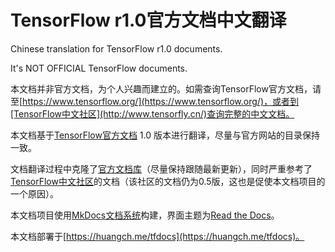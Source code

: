 # TensorFlow r1.0官方文档中文翻译
Chinese translation for TensorFlow r1.0 documents.

It's NOT OFFICIAL TensorFlow documents.

本文档并非官方文档，为个人兴趣而建立的。如需查询TensorFlow官方文档，请至[https://www.tensorflow.org/](https://www.tensorflow.org/)，或者到[TensorFlow中文社区](http://www.tensorfly.cn/)查询完整的中文文档。


本文档基于[TensorFlow官方文档](https://www.tensorflow.org/) 1.0 版本进行翻译，尽量与官方网站的目录保持一致。


文档翻译过程中克隆了[官方文档库](https://github.com/tensorflow/tensorflow/tree/master/tensorflow/g3doc)（尽量保持跟随最新更新），同时严重参考了[TensorFlow中文社区](http://www.tensorfly.cn/)的文档（该社区的文档仍为0.5版，这也是促使本文档项目的一个原因）。


本文档项目使用[MkDocs文档系统](http://mkdocs.org)构建，界面主题为[Read the Docs](https://readthedocs.org/)。


本文档部署于[https://huangch.me/tfdocs](https://huangch.me/tfdocs)。

